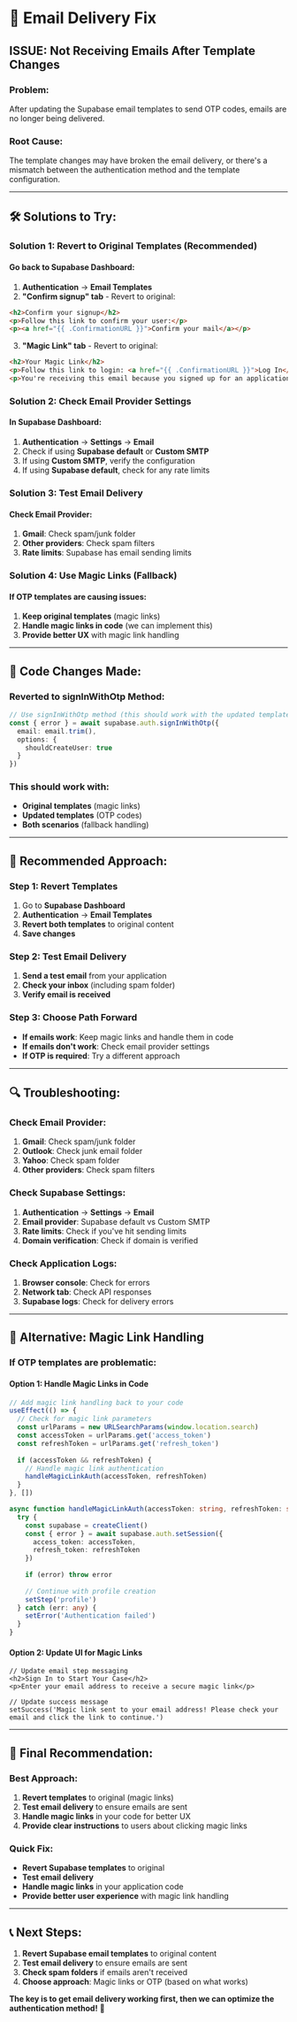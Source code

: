 # 📧 Email Delivery Fix

## **ISSUE: Not Receiving Emails After Template Changes**

### **Problem:**
After updating the Supabase email templates to send OTP codes, emails are no longer being delivered.

### **Root Cause:**
The template changes may have broken the email delivery, or there's a mismatch between the authentication method and the template configuration.

---

## **🛠️ Solutions to Try:**

### **Solution 1: Revert to Original Templates (Recommended)**

#### **Go back to Supabase Dashboard:**
1. **Authentication** → **Email Templates**
2. **"Confirm signup" tab** - Revert to original:
```html
<h2>Confirm your signup</h2>
<p>Follow this link to confirm your user:</p>
<p><a href="{{ .ConfirmationURL }}">Confirm your mail</a></p>
```

3. **"Magic Link" tab** - Revert to original:
```html
<h2>Your Magic Link</h2>
<p>Follow this link to login: <a href="{{ .ConfirmationURL }}">Log In</a></p>
<p>You're receiving this email because you signed up for an application powered by Supabase.</p>
```

### **Solution 2: Check Email Provider Settings**

#### **In Supabase Dashboard:**
1. **Authentication** → **Settings** → **Email**
2. Check if using **Supabase default** or **Custom SMTP**
3. If using **Custom SMTP**, verify the configuration
4. If using **Supabase default**, check for any rate limits

### **Solution 3: Test Email Delivery**

#### **Check Email Provider:**
1. **Gmail**: Check spam/junk folder
2. **Other providers**: Check spam filters
3. **Rate limits**: Supabase has email sending limits

### **Solution 4: Use Magic Links (Fallback)**

#### **If OTP templates are causing issues:**
1. **Keep original templates** (magic links)
2. **Handle magic links in code** (we can implement this)
3. **Provide better UX** with magic link handling

---

## **🔧 Code Changes Made:**

### **Reverted to signInWithOtp Method:**
```typescript
// Use signInWithOtp method (this should work with the updated templates)
const { error } = await supabase.auth.signInWithOtp({
  email: email.trim(),
  options: {
    shouldCreateUser: true
  }
})
```

### **This should work with:**
- **Original templates** (magic links)
- **Updated templates** (OTP codes)
- **Both scenarios** (fallback handling)

---

## **🎯 Recommended Approach:**

### **Step 1: Revert Templates**
1. Go to **Supabase Dashboard**
2. **Authentication** → **Email Templates**
3. **Revert both templates** to original content
4. **Save changes**

### **Step 2: Test Email Delivery**
1. **Send a test email** from your application
2. **Check your inbox** (including spam folder)
3. **Verify email is received**

### **Step 3: Choose Path Forward**
- **If emails work**: Keep magic links and handle them in code
- **If emails don't work**: Check email provider settings
- **If OTP is required**: Try a different approach

---

## **🔍 Troubleshooting:**

### **Check Email Provider:**
1. **Gmail**: Check spam/junk folder
2. **Outlook**: Check junk email folder
3. **Yahoo**: Check spam folder
4. **Other providers**: Check spam filters

### **Check Supabase Settings:**
1. **Authentication** → **Settings** → **Email**
2. **Email provider**: Supabase default vs Custom SMTP
3. **Rate limits**: Check if you've hit sending limits
4. **Domain verification**: Check if domain is verified

### **Check Application Logs:**
1. **Browser console**: Check for errors
2. **Network tab**: Check API responses
3. **Supabase logs**: Check for delivery errors

---

## **📱 Alternative: Magic Link Handling**

### **If OTP templates are problematic:**

#### **Option 1: Handle Magic Links in Code**
```typescript
// Add magic link handling back to your code
useEffect(() => {
  // Check for magic link parameters
  const urlParams = new URLSearchParams(window.location.search)
  const accessToken = urlParams.get('access_token')
  const refreshToken = urlParams.get('refresh_token')
  
  if (accessToken && refreshToken) {
    // Handle magic link authentication
    handleMagicLinkAuth(accessToken, refreshToken)
  }
}, [])

async function handleMagicLinkAuth(accessToken: string, refreshToken: string) {
  try {
    const supabase = createClient()
    const { error } = await supabase.auth.setSession({
      access_token: accessToken,
      refresh_token: refreshToken
    })
    
    if (error) throw error
    
    // Continue with profile creation
    setStep('profile')
  } catch (err: any) {
    setError('Authentication failed')
  }
}
```

#### **Option 2: Update UI for Magic Links**
```tsx
// Update email step messaging
<h2>Sign In to Start Your Case</h2>
<p>Enter your email address to receive a secure magic link</p>

// Update success message
setSuccess('Magic link sent to your email address! Please check your email and click the link to continue.')
```

---

## **🎉 Final Recommendation:**

### **Best Approach:**
1. **Revert templates** to original (magic links)
2. **Test email delivery** to ensure emails are sent
3. **Handle magic links** in your code for better UX
4. **Provide clear instructions** to users about clicking magic links

### **Quick Fix:**
- **Revert Supabase templates** to original
- **Test email delivery**
- **Handle magic links** in your application code
- **Provide better user experience** with magic link handling

---

## **📞 Next Steps:**

1. **Revert Supabase email templates** to original content
2. **Test email delivery** to ensure emails are sent
3. **Check spam folders** if emails aren't received
4. **Choose approach**: Magic links or OTP (based on what works)

**The key is to get email delivery working first, then we can optimize the authentication method!** 🚀
